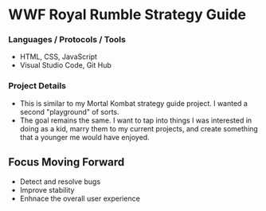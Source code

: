 # WWF Royal Rumble Strategy Guide

### Languages / Protocols / Tools
- HTML, CSS, JavaScript
- Visual Studio Code, Git Hub

### Project Details
- This is similar to my Mortal Kombat strategy guide project. I wanted a second "playground" of sorts.
- The goal remains the same. I want to tap into things I was interested in doing as a kid, marry them to my current projects, and create something that a younger me would have enjoyed.

## Focus Moving Forward
- Detect and resolve bugs
- Improve stability
- Enhnace the overall user experience

